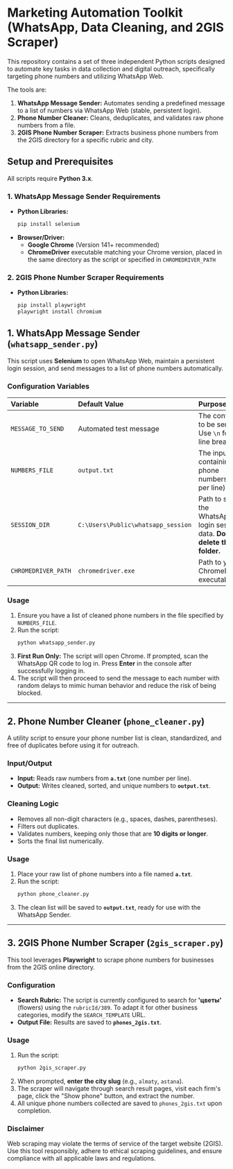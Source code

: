 # Marketing Automation Toolkit (WhatsApp, Data Cleaning, and 2GIS Scraper)

This repository contains a set of three independent Python scripts designed to automate key tasks in data collection and digital outreach, specifically targeting phone numbers and utilizing WhatsApp Web.

The tools are:
1.  **WhatsApp Message Sender:** Automates sending a predefined message to a list of numbers via WhatsApp Web (stable, persistent login).
2.  **Phone Number Cleaner:** Cleans, deduplicates, and validates raw phone numbers from a file.
3.  **2GIS Phone Number Scraper:** Extracts business phone numbers from the 2GIS directory for a specific rubric and city.

## Setup and Prerequisites

All scripts require **Python 3.x**.

### 1. WhatsApp Message Sender Requirements

* **Python Libraries:**
    ```bash
    pip install selenium
    ```
* **Browser/Driver:**
    * **Google Chrome** (Version 141+ recommended)
    * **ChromeDriver** executable matching your Chrome version, placed in the same directory as the script or specified in `CHROMEDRIVER_PATH`

### 2. 2GIS Phone Number Scraper Requirements

* **Python Libraries:**
    ```bash
    pip install playwright
    playwright install chromium
    ```

## 1. WhatsApp Message Sender (`whatsapp_sender.py`)

This script uses **Selenium** to open WhatsApp Web, maintain a persistent login session, and send messages to a list of phone numbers automatically.

### Configuration Variables
| Variable | Default Value | Purpose |
| :--- | :--- | :--- |
| `MESSAGE_TO_SEND` | Automated test message | The content to be sent. Use `\n` for line breaks. |
| `NUMBERS_FILE` | `output.txt` | The input file containing phone numbers (one per line). |
| `SESSION_DIR` | `C:\Users\Public\whatsapp_session` | Path to save the WhatsApp login session data. **Do not delete this folder.** |
| `CHROMEDRIVER_PATH`| `chromedriver.exe` | Path to your ChromeDriver executable. |


### Usage

1.  Ensure you have a list of cleaned phone numbers in the file specified by `NUMBERS_FILE`.
2.  Run the script:
    ```bash
    python whatsapp_sender.py
    ```
3.  **First Run Only:** The script will open Chrome. If prompted, scan the WhatsApp QR code to log in. Press **Enter** in the console after successfully logging in.
4.  The script will then proceed to send the message to each number with random delays to mimic human behavior and reduce the risk of being blocked.

***

## 2. Phone Number Cleaner (`phone_cleaner.py`)

A utility script to ensure your phone number list is clean, standardized, and free of duplicates before using it for outreach.

### Input/Output

* **Input:** Reads raw numbers from **`a.txt`** (one number per line).
* **Output:** Writes cleaned, sorted, and unique numbers to **`output.txt`**.

### Cleaning Logic

* Removes all non-digit characters (e.g., spaces, dashes, parentheses).
* Filters out duplicates.
* Validates numbers, keeping only those that are **10 digits or longer**.
* Sorts the final list numerically.

### Usage

1.  Place your raw list of phone numbers into a file named **`a.txt`**.
2.  Run the script:
    ```bash
    python phone_cleaner.py
    ```
3.  The clean list will be saved to **`output.txt`**, ready for use with the WhatsApp Sender.

***

## 3. 2GIS Phone Number Scraper (`2gis_scraper.py`)

This tool leverages **Playwright** to scrape phone numbers for businesses from the 2GIS online directory.

### Configuration

* **Search Rubric:** The script is currently configured to search for **'цветы'** (flowers) using the `rubricId/389`. To adapt it for other business categories, modify the `SEARCH_TEMPLATE` URL.
* **Output File:** Results are saved to **`phones_2gis.txt`**.

### Usage

1.  Run the script:
    ```bash
    python 2gis_scraper.py
    ```
2.  When prompted, **enter the city slug** (e.g., `almaty`, `astana`).
3.  The scraper will navigate through search result pages, visit each firm's page, click the "Show phone" button, and extract the number.
4.  All unique phone numbers collected are saved to `phones_2gis.txt` upon completion.

### Disclaimer

Web scraping may violate the terms of service of the target website (2GIS). Use this tool responsibly, adhere to ethical scraping guidelines, and ensure compliance with all applicable laws and regulations.